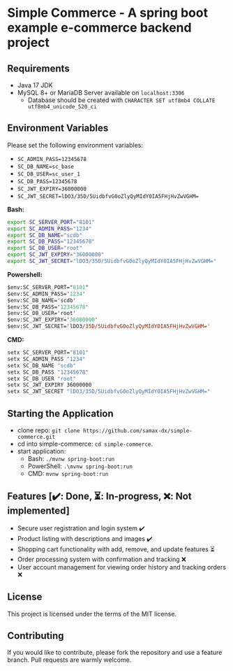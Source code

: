 # Simple Commerce - A spring boot example e-commerce backend project


## Requirements

- Java 17 JDK
- MySQL 8+ or MariaDB Server available on `localhost:3306`
  - Database should be created with `CHARACTER SET utf8mb4 COLLATE utf8mb4_unicode_520_ci`


## Environment Variables

Please set the following environment variables:

- `SC_ADMIN_PASS=12345678`
- `SC_DB_NAME=sc_base`
- `SC_DB_USER=sc_user_1`
- `SC_DB_PASS=12345678`
- `SC_JWT_EXPIRY=36000000`
- `SC_JWT_SECRET=lDO3/35D/5UidbfvG0oZlyQyMIdY0IA5FHjHvZwVGHM=`

**Bash:**
```sh
export SC_SERVER_PORT="8101"
export SC_ADMIN_PASS="1234"
export SC_DB_NAME="scdb"
export SC_DB_PASS="12345678"
export SC_DB_USER="root"
export SC_JWT_EXPIRY="36000000"
export SC_JWT_SECRET="lDO3/35D/5UidbfvG0oZlyQyMIdY0IA5FHjHvZwVGHM="
```

**Powershell:**
```ps
$env:SC_SERVER_PORT="8101"
$env:SC_ADMIN_PASS='1234'
$env:SC_DB_NAME='scdb'
$env:SC_DB_PASS='12345678'
$env:SC_DB_USER='root'
$env:SC_JWT_EXPIRY='36000000'
$env:SC_JWT_SECRET='lDO3/35D/5UidbfvG0oZlyQyMIdY0IA5FHjHvZwVGHM='
```

**CMD:**
```cmd
setx SC_SERVER_PORT="8101"
setx SC_ADMIN_PASS "1234"
setx SC_DB_NAME "scdb"
setx SC_DB_PASS "12345678"
setx SC_DB_USER "root"
setx SC_JWT_EXPIRY 36000000
setx SC_JWT_SECRET "lDO3/35D/5UidbfvG0oZlyQyMIdY0IA5FHjHvZwVGHM="
```


## Starting the Application

- clone repo: `git clone https://github.com/samax-dx/simple-commerce.git`
- cd into simple-commerce: `cd simple-commerce`.
- start application:
  - Bash: `./mvnw spring-boot:run`
  - PowerShell: `.\mvnw spring-boot:run`
  - CMD: `mvnw spring-boot:run`


## Features [✔️: Done, ⏳: In-progress, ❌: Not implemented]
- Secure user registration and login system ✔️
- Product listing with descriptions and images ✔️
- Shopping cart functionality with add, remove, and update features ⏳
- Order processing system with confirmation and tracking ❌
- User account management for viewing order history and tracking orders ❌


## License

This project is licensed under the terms of the MIT license.


## Contributing

If you would like to contribute, please fork the repository and use a feature branch. Pull requests are warmly welcome.
